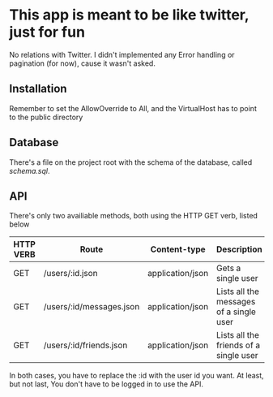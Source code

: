 # This app is meant to be like twitter, just for fun
No relations with Twitter. I didn't implemented any Error handling or pagination (for now), cause it wasn't asked.

## Installation

Remember to set the AllowOverride to All, and the VirtualHost has to point to the public directory

## Database
There's a file on the project root with the schema of the database, called *schema.sql*.

## API
There's only two availiable methods, both using the HTTP GET verb, listed below

HTTP VERB | Route | Content-type | Description
--- | --- | --- | ---
GET | /users/:id.json | application/json | Gets a single user
GET | /users/:id/messages.json | application/json | Lists all the messages of a single user
GET | /users/:id/friends.json | application/json | Lists all the friends of a single user

In both cases, you have to replace the :id with the user id you want. At least, but not last, You don't have to be logged in to use the API.